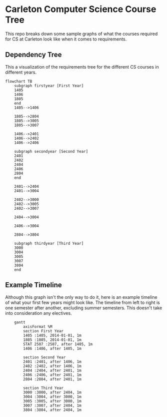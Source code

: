 # Carleton Computer Science Course Tree

This repo breaks down some sample graphs of what the courses required for CS at
Carleton look like when it comes to requirements.

## Dependency Tree

This a visualization of the requirements tree for the different CS courses in
different years.

```mermaid
flowchart TB
    subgraph firstyear [First Year]
    1405
    1406
    1805
    end
    1405-->1406

    1805-->2804
    1805-->3005
    1805-->3007

    1406-->2401
    1406-->2402
    1406-->2406

    subgraph secondyear [Second Year]
    2401
    2402
    2404
    2406
    2804
    end

    2401-->2404
    2401-->3004

    2402-->3000
    2402-->3005
    2402-->3007
    
    2404-->3004

    2406-->3004

    2804-->3804

    subgraph thirdyear [Third Year]
    3000
    3004
    3005
    3007
    3804
    end
```

## Example Timeline

Although this graph isn't the only way to do it, here is an example timeline of
what your first few years might look like. The timeline from left to right is
one semester after another, excluding summer semesters. This doesn't take into
consideration any electives.

```mermaid
    gantt
        axisFormat %M
        section First Year
        1405 :1405, 2014-01-01, 1m
        1805 :1805, 2014-01-01, 1m
        STAT 2507 :2507, after 1405, 1m
        1406 :1406, after 1405, 1m

        section Second Year
        2401 :2401, after 1406, 1m
        2402 :2402, after 1406, 1m
        2404 :2404, after 2401, 1m
        2406 :2406, after 2401, 1m
        2804 :2804, after 2401, 1m

        section Third Year
        3000 :3000, after 2404, 1m
        3004 :3004, after 3000, 1m
        3005 :3005, after 3000, 1m
        3007 :3007, after 2404, 1m
        3804 :3804, after 2404, 1m
```
